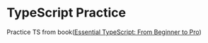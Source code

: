 # TypeScript Practice

Practice TS from book([Essential TypeScript: From Beginner to Pro](https://www.books.com.tw/products/0010906604))

